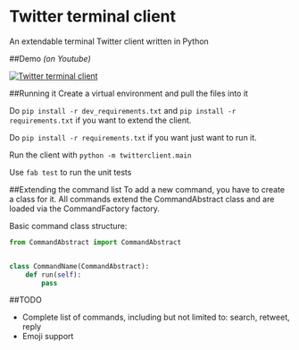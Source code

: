 # Twitter terminal client
An extendable terminal Twitter client written in Python
 
##Demo
_(on Youtube)_

[![Twitter terminal client](http://img.youtube.com/vi/hUdFmAVoKtY/hqdefault.jpg)](http://www.youtube.com/watch?v=hUdFmAVoKtY)

##Running it
Create a virtual environment and pull the files into it

Do `pip install -r dev_requirements.txt` and `pip install -r requirements.txt` if you want to extend the client.

Do `pip install -r requirements.txt` if you want just want to run it.

Run the client with `python -m twitterclient.main`

Use `fab test` to run the unit tests

##Extending the command list
To add a new command, you have to create a class for it. All commands extend the CommandAbstract class and are loaded via the CommandFactory factory.

Basic command class structure:

```python
from CommandAbstract import CommandAbstract


class CommandName(CommandAbstract):
    def run(self):
        pass
```

##TODO
* Complete list of commands, including but not limited to: search, retweet, reply
* Emoji support
